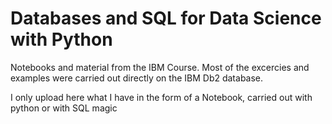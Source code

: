 # Databases and SQL for Data Science with Python

Notebooks and material from the IBM Course. Most of the excercies and examples were carried out directly on the IBM Db2 database. 

I only upload here what I have in the form of a Notebook, carried out with python or with SQL magic

